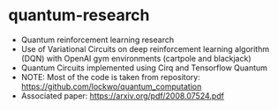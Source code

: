 # quantum-research

- Quantum reinforcement learning research
- Use of Variational Circuits on deep reinforcement learning algorithm (DQN) with OpenAI gym environments (cartpole and blackjack)
- Quantum Circuits implemented using Cirq and Tensorflow Quantum
- NOTE: Most of the code is taken from repository: https://github.com/lockwo/quantum_computation
- Associated paper: https://arxiv.org/pdf/2008.07524.pdf

